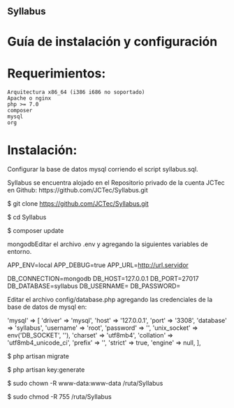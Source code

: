 ## Syllabus
# Guía de instalación y configuración
# Requerimientos: 

    Arquitectura x86_64 (i386 i686 no soportado)
    Apache o nginx
    php >= 7.0
    composer
    mysql
    org

# Instalación: 

<p>Configurar la base de datos mysql corriendo el script syllabus.sql.</p>

<p>Syllabus se encuentra alojado en el Repositorio privado de la cuenta JCTec en Github: https://github.com/JCTec/Syllabus.git</p>

$ git clone https://github.com/JCTec/Syllabus.git

$ cd Syllabus

$ composer update

<p>mongodbEditar el archivo .env y agregando la siguientes variables de entorno.</p>

APP_ENV=local 
APP_DEBUG=true 
APP_URL=http://url.servidor

DB_CONNECTION=mongodb
DB_HOST=127.0.0.1
DB_PORT=27017
DB_DATABASE=syllabus
DB_USERNAME=
DB_PASSWORD=

<p>Editar el archivo config/database.php agregando las credenciales de la base de datos de mysql en:</p>


'mysql' => [
   'driver' => 'mysql',
   'host' => '127.0.0.1',
   'port' => '3308',
   'database' => 'syllabus',
   'username' => 'root',
   'password' => '',
   'unix_socket' => env('DB_SOCKET', ''),
   'charset' => 'utf8mb4',
   'collation' => 'utf8mb4_unicode_ci',
   'prefix' => '',
   'strict' => true,
   'engine' => null,
],

$ php artisan migrate

$ php artisan key:generate 

$ sudo chown -R www-data:www-data /ruta/Syllabus

$ sudo chmod -R 755 /ruta/Syllabus


